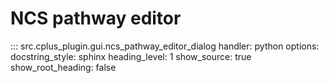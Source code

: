 # NCS pathway editor

::: src.cplus_plugin.gui.ncs_pathway_editor_dialog
    handler: python
    options:
        docstring_style: sphinx
        heading_level: 1
        show_source: true
        show_root_heading: false